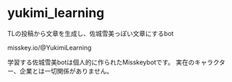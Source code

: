 # yukimi_learning
TLの投稿から文章を生成し、佐城雪美っぽい文章にするbot

misskey.io/@YukimiLearning

学習する佐城雪美botは個人的に作られたMisskeybotです。 実在のキャラクター、企業とは一切関係がありません。
